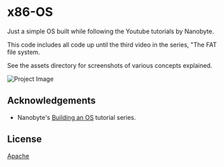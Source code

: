 # x86-OS

Just a simple OS built while following the Youtube tutorials by Nanobyte.

This code includes all code up until the third video in the series, "The FAT file system.

See the assets directory for screenshots of various concepts explained.

![Project Image](https://github.com/DollaHane/build-software-template/blob/main/components/Assets/Thumbnail.png)

## Acknowledgements

- Nanobyte's [Building an OS](https://www.youtube.com/watch?v=9t-SPC7Tczc&list=PLFjM7v6KGMpiH2G-kT781ByCNC_0pKpPN) tutorial series.

## License

[Apache](http://www.apache.org/licenses/)